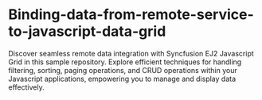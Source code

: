 # Binding-data-from-remote-service-to-javascript-data-grid
Discover seamless remote data integration with Syncfusion EJ2 Javascript Grid in this sample repository. Explore efficient techniques for handling filtering, sorting, paging operations, and CRUD operations within your Javascript applications, empowering you to manage and display data effectively.
